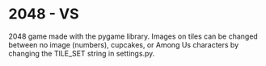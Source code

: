 # 2048 - VS
2048 game made with the pygame library. Images on tiles can be changed between no image (numbers), cupcakes, or Among Us characters by changing the TILE_SET string in settings.py.
